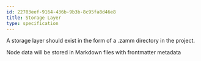 ```yaml
---
id: 22703eef-9164-436b-9b3b-8c95fa8d46e8
title: Storage Layer
type: specification
---
```


A storage layer should exist in the form of a .zamm directory in the project.

Node data will be stored in Markdown files with frontmatter metadata
